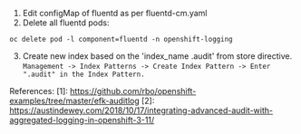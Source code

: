 1. Edit configMap of fluentd as per fluentd-cm.yaml  
2. Delete all fluentd pods:
```
oc delete pod -l component=fluentd -n openshift-logging
```
3. Create new index based on the 'index_name .audit' from store directive.  
`Management -> Index Patterns -> Create Index Pattern -> Enter ".audit" in the Index Pattern. `


References:
[1]: https://github.com/rbo/openshift-examples/tree/master/efk-auditlog
[2]: https://austindewey.com/2018/10/17/integrating-advanced-audit-with-aggregated-logging-in-openshift-3-11/
